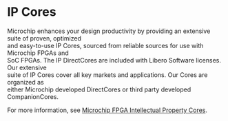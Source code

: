# IP Cores

Microchip enhances your design productivity by providing an extensive suite of proven, optimized<br /> and easy-to-use IP Cores, sourced from reliable sources for use with Microchip FPGAs and<br /> SoC FPGAs. The IP DirectCores are included with Libero Software licenses. Our extensive<br /> suite of IP Cores cover all key markets and applications. Our Cores are organized as<br /> either Microchip developed DirectCores or third party developed CompanionCores.

For more information, see [Microchip FPGA Intellectual Property Cores](https://www.microsemi.com/product-directory/design-resources/5092-ip-cores).

